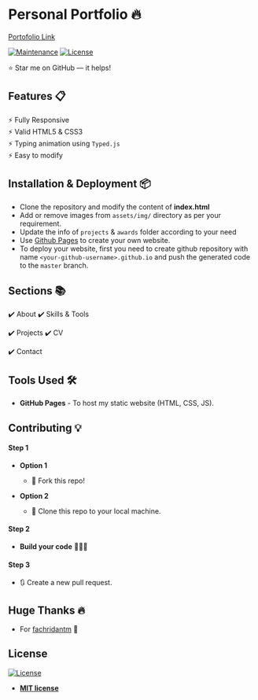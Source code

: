 

# Personal Portfolio 🔥
[Portofolio Link](https://berndzz.github.io/)

[![Maintenance](https://img.shields.io/badge/maintained-yes-green.svg)](https://github.com/rajaprerak/fachridantm.github.io/commits/master)
[![License](http://img.shields.io/:license-mit-blue.svg?style=flat-square)](http://badges.mit-license.org)

:star: Star me on GitHub — it helps!

## Features 📋

⚡️ Fully Responsive\
⚡️ Valid HTML5 & CSS3\
⚡️ Typing animation using `Typed.js`\
⚡️ Easy to modify

## Installation & Deployment 📦

- Clone the repository and modify the content of <b>index.html</b>
- Add or remove images from `assets/img/` directory as per your requirement.
- Update the info of `projects` & `awards` folder according to your need
- Use [Github Pages](https://create-react-app.dev/docs/deployment/#github-pages) to create your own website.
- To deploy your website, first you need to create github repository with name `<your-github-username>.github.io` and push the generated code to the `master` branch.

## Sections 📚

✔️ About
✔️ Skills & Tools
<!-- ✔️ Recommendations -->
<!-- ✔️ Education -->
<!-- ✔️ Certifications -->
<!-- ✔️ Awards -->
<!-- ✔️ Experience -->
✔️ Projects
✔️ CV
<!-- ✔️ Links -->
✔️ Contact

## Tools Used 🛠️

- <b>GitHub Pages</b> - To host my static website (HTML, CSS, JS).

## Contributing 💡

#### Step 1

- **Option 1**

  - 🍴 Fork this repo!

- **Option 2**
  - 👯 Clone this repo to your local machine.

#### Step 2

- **Build your code** 🔨🔨🔨

#### Step 3

- 🔃 Create a new pull request.

## Huge Thanks 🔥
- For [fachridantm](https://github.com/fachridantm) 🙏

## License

[![License](http://img.shields.io/:license-mit-blue.svg?style=flat-square)](http://badges.mit-license.org)

- **[MIT license](http://opensource.org/licenses/mit-license.php)**
